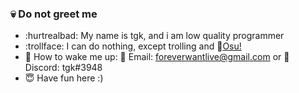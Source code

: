 ### :skull: Do not greet me 
* :hurtrealbad: My name is tgk, and i am low quality programmer
* :trollface: I can do nothing, except trolling and :ghost:[Osu!](https://osu.ppy.sh/users/29526402)
* :hocho: How to wake me up: :toilet: Email: foreverwantlive@gmail.com or :hankey: Discord: tgk#3948
* :innocent: Have fun here :)

<!--
**tgkzz/tgkzz** is a ✨ _special_ ✨ repository because its `README.md` (this file) appears on your GitHub profile.

Here are some ideas to get you started:

- 🔭 I’m currently working on ...
- 🌱 I’m currently learning ...
- 👯 I’m looking to collaborate on ...
- 🤔 I’m looking for help with ...
- 💬 Ask me about ...
- 📫 How to reach me: ...
- 😄 Pronouns: ...
- ⚡ Fun fact: ...
-->

